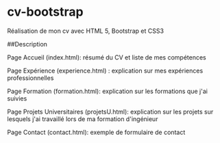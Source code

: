 # cv-bootstrap

Réalisation de mon cv avec HTML 5, Bootstrap et CSS3

##Description

<p>Page Accueil (index.html): résumé du CV et liste de mes compétences</p>
<p>Page Expérience (experience.html) : explication sur mes expériences professionnelles</p>
<p>Page Formation (formation.html): explication sur les formations que j'ai suivies</p>
<p>Page Projets Universitaires (projetsU.html): explication sur les projets sur lesquels j'ai travaillé lors de ma formation d'ingénieur</p>
<p>Page Contact (contact.html): exemple de formulaire de contact</p>
